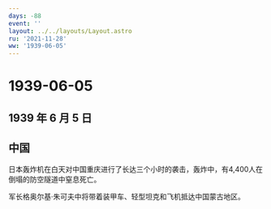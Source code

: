 ```yaml
---
days: -88
event: ''
layout: ../../layouts/Layout.astro
ru: '2021-11-28'
ww: '1939-06-05'
---
```


# 1939-06-05

## 1939 年 6 月 5 日

## 中国

日本轰炸机在白天对中国重庆进行了长达三个小时的袭击，轰炸中，有4,400人在倒塌的防空隧道中窒息死亡。

军长格奥尔基·朱可夫中将带着装甲车、轻型坦克和飞机抵达中国蒙古地区。